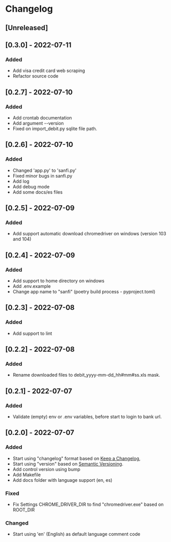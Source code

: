 # Changelog

## [Unreleased]

## [0.3.0] - 2022-07-11
### Added
- Add visa credit card web scraping
- Refactor source code

## [0.2.7] - 2022-07-10
### Added
- Add crontab documentation
- Add argument --version
- Fixed on import_debit.py sqlite file path.

## [0.2.6] - 2022-07-10
### Added
- Changed 'app.py' to 'sanfi.py'
- Fixed minor bugs in sanfi.py
- Add log
- Add debug mode
- Add some docs/es files


## [0.2.5] - 2022-07-09
### Added
- Add support automatic download chromedriver on windows (version 103 and 104)

## [0.2.4] - 2022-07-09
### Added
- Add support to home directory on windows
- Add .env.example
- Change app name to "sanfi" (poetry build process - pyproject.toml)


## [0.2.3] - 2022-07-08
### Added
- Add support to lint


## [0.2.2] - 2022-07-08
### Added
- Rename downloaded files to debit_yyyy-mm-dd_hh#mm#ss.xls mask.


## [0.2.1] - 2022-07-07
### Added
- Validate (empty) env or .env variables, before start to login to bank url.


## [0.2.0] - 2022-07-07
### Added
- Start using "changelog" format based on [Keep a Changelog](https://keepachangelog.com/en/1.0.0/),
- Start using "version" based on [Semantic Versioning](https://semver.org/spec/v2.0.0.html).
- Add control version using bump
- Add Makefile
- Add docs folder with language support (en, es)

### Fixed
- Fix Settings CHROME_DRIVER_DIR to find "chromedriver.exe" based on ROOT_DIR


### Changed
- Start using 'en' (English) as default language comment code
